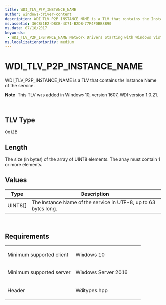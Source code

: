 ```yaml
---
title: WDI_TLV_P2P_INSTANCE_NAME
author: windows-driver-content
description: WDI_TLV_P2P_INSTANCE_NAME is a TLV that contains the Instance Name of the service.
ms.assetid: 36CB51E2-D8CB-4C71-B2DB-77F4FDBB8B90
ms.date: 07/18/2017 
keywords:
 - WDI_TLV_P2P_INSTANCE_NAME Network Drivers Starting with Windows Vista
ms.localizationpriority: medium
---
```


# WDI\_TLV\_P2P\_INSTANCE\_NAME


WDI\_TLV\_P2P\_INSTANCE\_NAME is a TLV that contains the Instance Name of the service.

**Note**  This TLV was added in Windows 10, version 1607, WDI version 1.0.21.

 

## TLV Type


0x12B

## Length


The size (in bytes) of the array of UINT8 elements. The array must contain 1 or more elements.

## Values


| Type      | Description                                                     |
|-----------|-----------------------------------------------------------------|
| UINT8\[\] | The Instance Name of the service in UTF-8, up to 63 bytes long. |

 

Requirements
------------

<table>
<colgroup>
<col width="50%" />
<col width="50%" />
</colgroup>
<tbody>
<tr class="odd">
<td><p>Minimum supported client</p></td>
<td><p>Windows 10</p></td>
</tr>
<tr class="even">
<td><p>Minimum supported server</p></td>
<td><p>Windows Server 2016</p></td>
</tr>
<tr class="odd">
<td><p>Header</p></td>
<td>Wditypes.hpp</td>
</tr>
</tbody>
</table>

 

 




